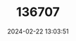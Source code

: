---
title: "136707"
category: "Lepilemur seali"
draft: false
date: 2024-02-22 13:03:51
languages:
  English: ["Seal's Sportive Lemur"]
---